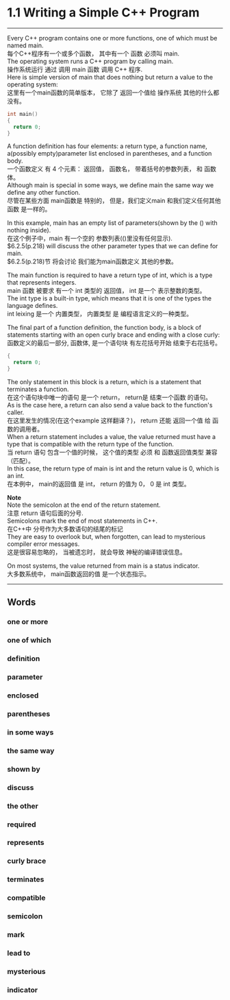 # 1.1 Writing a Simple C++ Program
---
Every C++ program contains one or more functions, one of which must be named main.  
每个C++程序有一个或多个函数， 其中有一个 函数 必须叫 main.  
The operating system runs a C++ program by calling main.  
操作系统运行 通过 调用 main 函数 调用 C++ 程序.  
Here is simple version of main that does nothing but return  a value to the operating system:  
这里有一个main函数的简单版本， 它除了 返回一个值给 操作系统 其他的什么都没有。  
```C++
int main()
{
  return 0;
}
```
A function definition has four elements: a return type, a function name, a(possibly empty)parameter list enclosed in parentheses, and a function body.  
一个函数定义 有 4 个元素： 返回值， 函数名， 带着括号的参数列表， 和 函数体。  
Although main is special in some ways, we define main the same way we define any other function.  
尽管在某些方面 main函数是 特别的， 但是，我们定义main 和我们定义任何其他函数 是一样的。  

In this example, main has an empty list of parameters(shown by the () with nothing inside).  
在这个例子中，main 有一个空的 参数列表(()里没有任何显示).  
$6.2.5(p.218) will discuss the other parameter types that we can define for main.  
$6.2.5(p.218)节 将会讨论  我们能为main函数定义 其他的参数。  

The main function is required to have a return type of int, which is a type that represents integers.  
main 函数 被要求 有一个 int 类型的 返回值，  int 是一个 表示整数的类型。  
The int type is a built-in type, which means that it is one of the types the language defines.  
int leixing 是一个 内置类型， 内置类型 是 编程语言定义的一种类型。  

The final part of a function definition, the function body, is a block of statements starting with an open curly brace and ending with a close curly:  
函数定义的最后一部分, 函数体, 是一个语句块 有左花括号开始 结束于右花括号。  
```C++
{
  return 0;
}

```
The only statement in this block is a return, which is a statement that terminates a function.  
在这个语句块中唯一的语句 是一个 return， return是 结束一个函数 的语句。  
As is the case here, a return can also send a value back to the function's caller.  
在这里发生的情况(在这个example 这样翻译？)， return 还能 返回一个值 给 函数的调用者。  
When a return statement includes a value, the value returned must have a type that is compatible with the return type of the function.  
当 return 语句 包含一个值的时候， 这个值的类型  必须 和 函数返回值类型  兼容（匹配）。  
In this case, the return type of main is int and the return value is 0, which is an int.  
在本例中， main的返回值 是 int， return 的值为 0， 0 是 int 类型。  


**Note**  
Note the semicolon at the end of the return statement.  
注意 return 语句后面的分号.  
Semicolons mark the end of most statements in C++.  
在C++中 分号作为大多数语句的结尾的标记  
They are easy to overlook but, when forgotten, can lead to mysterious compiler error messages.  
这是很容易忽略的， 当被遗忘时， 就会导致 神秘的编译错误信息。  

On most systems, the value returned from main is a status indicator.  
大多数系统中， main函数返回的值 是一个状态指示。  



---
## Words
### one or more
### one of which
### definition
### parameter
### enclosed
### parentheses
### in some ways
### the same way
### shown by
### discuss
### the other
### required
### represents
### curly brace
### terminates
### compatible
### semicolon
### mark
### lead to
### mysterious
### indicator
